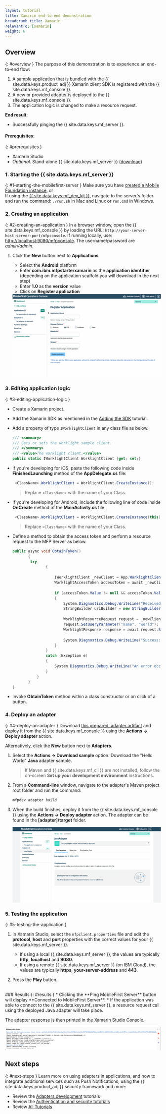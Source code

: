 ```yaml
---
layout: tutorial
title: Xamarin end-to-end demonstration
breadcrumb_title: Xamarin
relevantTo: [xamarin]
weight: 6
---
```

<!-- NLS_CHARSET=UTF-8 -->
## Overview
{: #overview }
The purpose of this demonstration is to experience an end-to-end flow:

1. A sample application that is bundled with the {{ site.data.keys.product_adj }} Xamarin client SDK is registered with the {{ site.data.keys.mf_console }}.
2. A new or provided adapter is deployed to the {{ site.data.keys.mf_console }}.  
3. The application logic is changed to make a resource request.

**End result**:

* Successfully pinging the {{ site.data.keys.mf_server }}.

#### Prerequisites:
{: #prerequisites }
* Xamarin Studio
* *Optional*. Stand-alone {{ site.data.keys.mf_server }} ([download]({{site.baseurl}}/downloads))

### 1. Starting the {{ site.data.keys.mf_server }}
{: #1-starting-the-mobilefirst-server }
Make sure you have [created a Mobile Foundation instance](../../bluemix/using-mobile-foundation), or  
If using the [{{ site.data.keys.mf_dev_kit }}](../../installation-configuration/development/), navigate to the server's folder and run the command: `./run.sh` in Mac and Linux or `run.cmd` in Windows.

### 2. Creating an application
{: #2-creating-an-application }
In a browser window, open the {{ site.data.keys.mf_console }} by loading the URL: `http://your-server-host:server-port/mfpconsole`. If running locally, use: [http://localhost:9080/mfpconsole](http://localhost:9080/mfpconsole). The username/password are *admin/admin*.

1. Click the **New** button next to **Applications**
    * Select the **Android** platform
    * Enter **com.ibm.mfpstarterxamarin** as the **application identifier** (depending on the application scaffold you will download in the next step)
    * Enter **1.0** as the **version** value
    * Click on **Register application**

    <img class="gifplayer" alt="Register an application" src="register-an-application-xamarin.gif"/>

### 3. Editing application logic
{: #3-editing-application-logic }
* Create a Xamarin project.
* Add the Xamarin SDK as mentioned in the [Adding the SDK](../../application-development/sdk/xamarin/) tutorial.
* Add a property of type `IWorklightClient` in any class file as below.

   ```csharp
   /// <summary>
   /// Gets or sets the worklight sample client.
   /// </summary>
   /// <value>The worklight client.</value>
   public static IWorklightClient WorklightClient {get; set;}
   ```
* If you're developing for iOS, paste the following code inside **FinishedLaunching** method of the **AppDelegate.cs** file:

  ```csharp
   <ClassName>.WorklightClient = WorklightClient.CreateInstance();
  ```
  >Replace `<ClassName>` with the name of your Class.
* If you're developing for Android, include the following line of code inside **OnCreate** method of the **MainActivity.cs** file:

  ```csharp
   <ClassName>.WorklightClient = WorklightClient.CreateInstance(this);
  ```
  >Replace `<ClassName>` with the name of your Class.
* Define a method to obtain the access token and perform a resource request to the MFP Server as below.

    ```csharp
    public async void ObtainToken()
           {
            try
                   {

                       IWorklightClient _newClient = App.WorklightClient;
                       WorklightAccessToken accessToken = await _newClient.AuthorizationManager.ObtainAccessToken("");

                       if (accessToken.Value != null && accessToken.Value != "")
                       {
                           System.Diagnostics.Debug.WriteLine("Received the following access token value: " + accessToken.Value);
                           StringBuilder uriBuilder = new StringBuilder().Append("/adapters/javaAdapter/resource/greet");

                           WorklightResourceRequest request = _newClient.ResourceRequest(new Uri(uriBuilder.ToString(), UriKind.Relative), "GET");
                           request.SetQueryParameter("name", "world");
                           WorklightResponse response = await request.Send();

                           System.Diagnostics.Debug.WriteLine("Success: " + response.ResponseText);
                       }
                   }
                   catch (Exception e)
                   {
                       System.Diagnostics.Debug.WriteLine("An error occurred: '{0}'", e);
                   }
               }
           }
    }
   ```

* Invoke **ObtainToken** method within a class constructor or on click of a button.

### 4. Deploy an adapter
{: #4-deploy-an-adapter }
Download [this prepared .adapter artifact](../javaAdapter.adapter) and deploy it from the {{ site.data.keys.mf_console }} using the **Actions → Deploy adapter** action.

Alternatively, click the **New** button next to **Adapters**.  

1. Select the **Actions → Download sample** option. Download the "Hello World" **Java** adapter sample.

   > If Maven and {{ site.data.keys.mf_cli }} are not installed, follow the on-screen **Set up your development environment** instructions.

2. From a **Command-line** window, navigate to the adapter's Maven project root folder and run the command:

   ```bash
   mfpdev adapter build
   ```

3. When the build finishes, deploy it from the {{ site.data.keys.mf_console }} using the **Actions → Deploy adapter** action. The adapter can be found in the **[adapter]/target** folder.

   <img class="gifplayer" alt="Deploy an adapter" src="create-an-adapter.png"/>

<!-- <img src="device-screen.png" alt="sample app" style="float:right"/>-->
### 5. Testing the application
{: #5-testing-the-application }
1. In Xamarin Studio, select the `mfpclient.properties` file and edit the **protocol**, **host** and **port** properties with the correct values for your {{ site.data.keys.mf_server }}.
    * If using a local {{ site.data.keys.mf_server }}, the values are typically **http**, **localhost** and **9080**.
    * If using a remote {{ site.data.keys.mf_server }} (on IBM Cloud), the values are typically **https**, **your-server-address** and **443**.

2. Press the **Play** button.

<br clear="all"/>
### Results
{: #results }
* Clicking the **Ping MobileFirst Server** button will display **Connected to MobileFirst Server**.
* If the application was able to connect to the {{ site.data.keys.mf_server }}, a resource request call using the deployed Java adapter will take place.

The adapter response is then printed in the Xamarin Studio Console.

![Image of application that successfully called a resource from the {{ site.data.keys.mf_server }}](console-output.png)

## Next steps
{: #next-steps }
Learn more on using adapters in applications, and how to integrate additional services such as Push Notifications, using the {{ site.data.keys.product_adj }} security framework and more:

- Review the [Adapters development](../../adapters/) tutorials
- Review the [Authentication and security tutorials](../../authentication-and-security/)
- Review [All Tutorials](../../all-tutorials)
